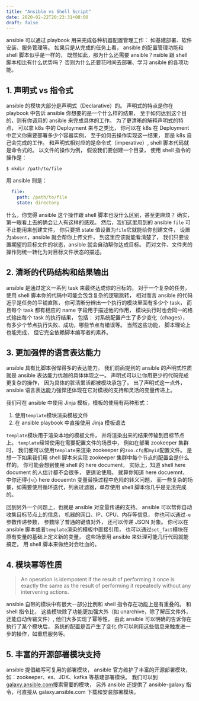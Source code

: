 ```yaml
---
title: "Ansible vs Shell Script"
date: 2020-02-22T20:23:31+08:00
draft: false
---
```


ansible 可以通过 playbook 用来完成各种机器配置管理工作：
如基建部署、软件安装、服务管理等。
如果只是从完成的任务上看，
ansible 的配置管理功能和 shell 脚本似乎是一样的，
既然如此，那为什么还需要 ansible？nsible 跟 shell 脚本相比有什么优势吗？
否则为什么还要花时间去部署、学习 ansible 的各项功能。

## 1. 声明式 vs 指令式

ansible 的模块大部分是声明式（Declarative）的。
声明式的特点是你在 playbook 中告诉 ansible 你想要的是一个什么样的结果，
至于如何达到这个目的，则有你调用的 ansible 来完成具体的工作。
为了更清晰的解释声明式的特点，
可以拿 k8s 中的 Deployment 来与之类比，
你可以在 k8s 在 Deployment 中定义你需要部署多少个容器实例，
至于如何去操作实现这一结果，
那是 k8s 自己会完成的工作。
和声明式相对应的是命令式（imperative）,
shell 脚本代码就是命令式的。
以文件的操作为例，
假设我们要创建一个目录，
使用 shell 指令的操作是：

```shell
$ mkdir /path/to/file
```

用 ansible 则是：

```yaml
  file:
    path: /path/to/file
    state: directory
```

什么，你觉得 ansible 这个操作跟 shell 脚本也没什么区别，甚至更麻烦？
确实，第一眼看上去的确会让人有这样的感观。
然后，我们这里用到的 ansible `file` 可不止能用来创建文件，
你只要把 state 值设置为`file`它就能给你创建文件，
设置为`absent`，ansible 就会帮你上传文件，
到这里应该就能看清楚了，
我们只要设置期望的目标文件的状态，ansible 就会自动帮你达成目标。
而对文件、文件夹的操作则统一转化为对目标文件状态的描述。

## 2. 清晰的代码结构和结果输出

ansible 是通过定义一系列 task 来最终达成你的目标的。
对于一个复杂的任务，
使用 shell 脚本你的代码中可能会包含复杂的逻辑跳转，
相对而言 ansible 的代码近乎是任务的平铺直陈，
你可清晰分辨出一个执行的模块里面有多少个 task，
而且每个 task 都有相应的 name 字段用于描述他的作用，
模块执行时也会同一的格式输出每个 task 的执行结果， 包括：
对系统配置产生了多少变化（chages），有多少个节点执行失败、成功，哪些节点有错误等。
当然这些功能，
脚本理论上也能完成，
但它完全依赖脚本编写者的素养。

## 3. 更加强悍的语言表达能力

ansible 具有比脚本强悍得多的表达能力。
我们前面提到的 ansible 的声明式性质就是 ansible 表达能力优越的具体体现之一。
声明式可以让你用更少的代码完成更复杂的操作，
因为具体的脏活累活都被模块承包了。
出了声明式这一点外，ansible 语言表达能力强悍还体现在它对模板的支持和灵活的变量传递上。

我们可在 ansible 中使用 Jinja 模板，模板的使用有两种形式：

1. 使用`template`模块渲染模板文件
2. 在 ansible playbook 中直接使用 Jinja 模板语法

`template`模块用于渲染本地的模板文件，
并将渲染出来的结果传输到目标节点上。
`template`经常使用在需要配置文件的场景中，
例如在部署 zookeeper 集群时，
我们便可以使用`template`来渲染 zookeeper 的`zoo.cfg`和`myid`配置文件。
是想一下如果我们用 shell 脚本来实现 zookeeper 集群中每个节点的配置会是什么样的。
你可能会想到使用 shell 的 here document，
实际上，知道 shell here document 的人估计都不会很多，
更遑论使用。
就算你知道 here docuemnt，中你还得小心 here docuemtn 变量替换过程中危险的转义问题，
而一些复杂的场景，如需要使用循环迭代，列表过滤器，单存使用 shell 脚本你几乎是无法完成的。

回到另外一个问题上，也就是 ansible 对变量传递的支持。
ansible 可以帮你自动收集目标节点上的信息，
机器的网口、IP、CPU、内存等信息，
你也可以通过`-e`参数传递参数，
参数除了普通的键值对外，
还可以传递 JSON 对象。
你可以在 ansible 脚本或者`template`渲染的模板中直接引用，
也可以通过`set_fact`模块在原有变量的基础上定义新的变量，
这些场景用 ansible 来处理可能几行代码就能搞定，
用 shell 脚本来做绝对会吐血的。

## 4. 模块幂等性质

> An operation is idempotent if the result of performing it once is exactly the same as the result of performing it repeatedly without any intervening actions.

ansible 自带的模块中有很大一部分比例和 shell 指令存在功能上是有重叠的。
和 shell 指令比，
这些模块除了功能更加强大外（如 unarchive，除了解压文件外，还能自动传输文件）,
他们大多实现了幂等性，
由此 ansible 可以明确的告诉你在执行了某个模块后，
系统的配置是否产生了变化
你可以利用这些信息来触发进一步的操作，如重启服务等。

## 5. 丰富的开源部署模块支持

ansible 提倡编写可复用的部署模块，
ansible 官方维护了丰富的开源部署模块， 
如：zookeeper、es、JDK、kafka 等基建部署模块。
我们可以到[galaxy.ansible.com](https://galaxy.ansible.com/)搜索需要的模块，
另外 ansible 还提供了 ansible-galaxy 指令，可直接从 galaxy.ansible.com 下载和安装部署模块。

